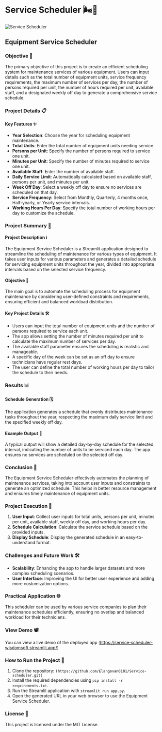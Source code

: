 # Service Scheduler 🌬️📅
![Service Scheduler](https://goblueox.com/wp-content/uploads/2020/06/Why-Should-I-Schedule-a-Yearly-Heating-and-Air-Conditioning-Maintenance-Visit-_-Minneapolis-MN.jpg)
## Equipment Service Scheduler

### Objective 🎯
The primary objective of this project is to create an efficient scheduling system for maintenance services of various equipment. Users can input details such as the total number of equipment units, service frequency requirements, the maximum number of services per day, the number of persons required per unit, the number of hours required per unit, available staff, and a designated weekly off day to generate a comprehensive service schedule.

### Project Details 📋

#### Key Features ✨
- **Year Selection**: Choose the year for scheduling equipment maintenance.
- **Total Units**: Enter the total number of equipment units needing service.
- **Persons per Unit**: Specify the number of persons required to service one unit.
- **Minutes per Unit**: Specify the number of minutes required to service one unit.
- **Available Staff**: Enter the number of available staff.
- **Daily Service Limit**: Automatically calculated based on available staff, persons per unit, and minutes per unit.
- **Week Off Day**: Select a weekly off day to ensure no services are scheduled on that day.
- **Service Frequency**: Select from Monthly, Quarterly, 4 months once, Half-yearly, or Yearly service intervals.
- **Working Hours Per Day**: Specify the total number of working hours per day to customize the schedule.

### Project Summary 📝

#### Project Description ℹ️
The Equipment Service Scheduler is a Streamlit application designed to streamline the scheduling of maintenance for various types of equipment. It takes user inputs for various parameters and generates a detailed schedule for servicing equipment units throughout the year, divided into appropriate intervals based on the selected service frequency.

#### Objective 🌟
The main goal is to automate the scheduling process for equipment maintenance by considering user-defined constraints and requirements, ensuring efficient and balanced workload distribution.

#### Key Project Details 🛠️
- Users can input the total number of equipment units and the number of persons required to service each unit.
- The app allows setting the number of minutes required per unit to calculate the maximum number of services per day.
- The available staff parameter ensures the scheduling is realistic and manageable.
- A specific day of the week can be set as an off day to ensure technicians have regular rest days.
- The user can define the total number of working hours per day to tailor the schedule to their needs.

### Results 📊

#### Schedule Generation 🗓️
The application generates a schedule that evenly distributes maintenance tasks throughout the year, respecting the maximum daily service limit and the specified weekly off day.

#### Example Output 📅
A typical output will show a detailed day-by-day schedule for the selected interval, indicating the number of units to be serviced each day. The app ensures no services are scheduled on the selected off day.

### Conclusion 🚀
The Equipment Service Scheduler effectively automates the planning of maintenance services, taking into account user inputs and constraints to generate an optimized schedule. This helps in better resource management and ensures timely maintenance of equipment units.

### Project Execution 📑

1. **User Input**: Collect user inputs for total units, persons per unit, minutes per unit, available staff, weekly off day, and working hours per day.
2. **Schedule Calculation**: Calculate the service schedule based on the provided inputs.
3. **Display Schedule**: Display the generated schedule in an easy-to-understand format.

### Challenges and Future Work 🛠️

- **Scalability**: Enhancing the app to handle larger datasets and more complex scheduling scenarios.
- **User Interface**: Improving the UI for better user experience and adding more customization options.

### Practical Application 🌐
This scheduler can be used by various service companies to plan their maintenance schedules efficiently, ensuring no overlap and balanced workload for their technicians.

### View Demo 📽️
You can view a live demo of the deployed app (https://service-scheduler-wisdomsoft.streamlit.app/)

### How to Run the Project 🚀

1. Clone the repository: `(https://github.com/Elangovan0101/Service-scheduler.git)`
2. Install the required dependencies using `pip install -r requirements.txt`.
3. Run the Streamlit application with `streamlit run app.py`.
4. Open the generated URL in your web browser to use the Equipment Service Scheduler.

### License 📜
This project is licensed under the MIT License.



